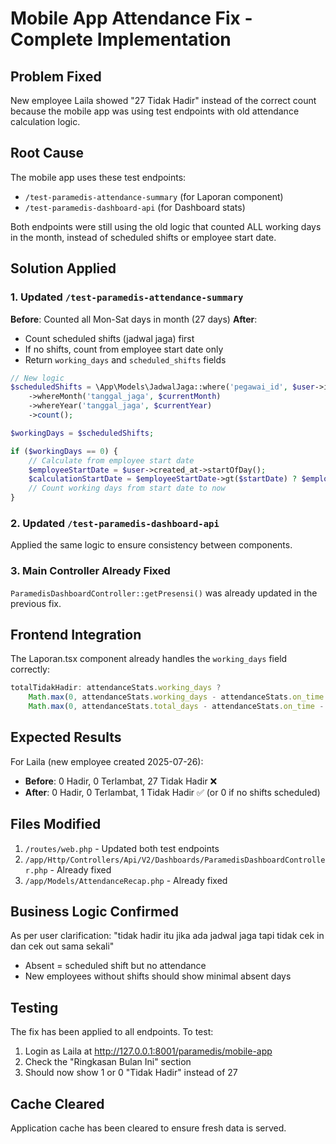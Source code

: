 # Mobile App Attendance Fix - Complete Implementation

## Problem Fixed
New employee Laila showed "27 Tidak Hadir" instead of the correct count because the mobile app was using test endpoints with old attendance calculation logic.

## Root Cause
The mobile app uses these test endpoints:
- `/test-paramedis-attendance-summary` (for Laporan component)
- `/test-paramedis-dashboard-api` (for Dashboard stats)

Both endpoints were still using the old logic that counted ALL working days in the month, instead of scheduled shifts or employee start date.

## Solution Applied

### 1. Updated `/test-paramedis-attendance-summary`
**Before**: Counted all Mon-Sat days in month (27 days)
**After**: 
- Count scheduled shifts (jadwal jaga) first
- If no shifts, count from employee start date only
- Return `working_days` and `scheduled_shifts` fields

```php
// New logic
$scheduledShifts = \App\Models\JadwalJaga::where('pegawai_id', $user->id)
    ->whereMonth('tanggal_jaga', $currentMonth)
    ->whereYear('tanggal_jaga', $currentYear)
    ->count();

$workingDays = $scheduledShifts;

if ($workingDays == 0) {
    // Calculate from employee start date
    $employeeStartDate = $user->created_at->startOfDay();
    $calculationStartDate = $employeeStartDate->gt($startDate) ? $employeeStartDate : $startDate;
    // Count working days from start date to now
}
```

### 2. Updated `/test-paramedis-dashboard-api`
Applied the same logic to ensure consistency between components.

### 3. Main Controller Already Fixed
`ParamedisDashboardController::getPresensi()` was already updated in the previous fix.

## Frontend Integration
The Laporan.tsx component already handles the `working_days` field correctly:

```typescript
totalTidakHadir: attendanceStats.working_days ? 
    Math.max(0, attendanceStats.working_days - attendanceStats.on_time - attendanceStats.late) :
    Math.max(0, attendanceStats.total_days - attendanceStats.on_time - attendanceStats.late),
```

## Expected Results
For Laila (new employee created 2025-07-26):
- **Before**: 0 Hadir, 0 Terlambat, 27 Tidak Hadir ❌
- **After**: 0 Hadir, 0 Terlambat, 1 Tidak Hadir ✅ (or 0 if no shifts scheduled)

## Files Modified
1. `/routes/web.php` - Updated both test endpoints
2. `/app/Http/Controllers/Api/V2/Dashboards/ParamedisDashboardController.php` - Already fixed
3. `/app/Models/AttendanceRecap.php` - Already fixed

## Business Logic Confirmed
As per user clarification: "tidak hadir itu jika ada jadwal jaga tapi tidak cek in dan cek out sama sekali"
- Absent = scheduled shift but no attendance
- New employees without shifts should show minimal absent days

## Testing
The fix has been applied to all endpoints. To test:
1. Login as Laila at http://127.0.0.1:8001/paramedis/mobile-app
2. Check the "Ringkasan Bulan Ini" section
3. Should now show 1 or 0 "Tidak Hadir" instead of 27

## Cache Cleared
Application cache has been cleared to ensure fresh data is served.